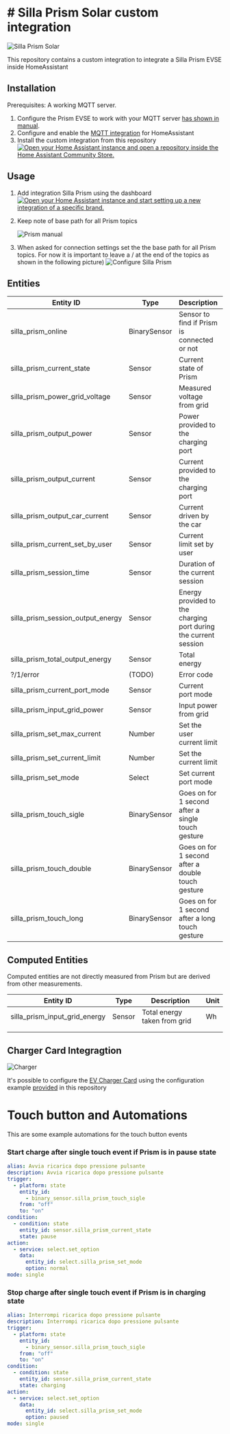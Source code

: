 #  # Silla Prism Solar custom integration

![Silla Prism Solar](image.png)

This repository contains a custom integration to integrate a Silla Prism EVSE inside HomeAssistant

## Installation

Prerequisites: A working MQTT server.

1) Configure the Prism EVSE to work with your MQTT server  [has shown in manual](https://support.silla.industries/wp-content/uploads/2023/09/DOC-Prism_MQTT_Manual-rel.2.0_rev.-20220105-EN.pdf).
2) Configure and enable the [MQTT integration](https://www.home-assistant.io/integrations/mqtt/) for HomeAssistant
3) Install the custom integration from this repository [![Open your Home Assistant instance and open a repository inside the Home Assistant Community Store.](https://my.home-assistant.io/badges/hacs_repository.svg)](https://my.home-assistant.io/redirect/hacs_repository/?category=integration&repository=https%3A%2F%2Fgithub.com%2Fpersuader72%2Fsilla-prism-integration&owner=Stefano+Pagnottelli)

## Usage

1. Add integration Silla Prism using the dashboard  [![Open your Home Assistant instance and start setting up a new integration of a specific brand.](https://my.home-assistant.io/badges/brand.svg)](https://my.home-assistant.io/redirect/brand/?brand=silla_prism) 

2. Keep note of base path for all Prism topics

   ![Prism manual](images/setup3.png)

3. When asked for connection settings set the the base path for all Prism topics. For now it is important to leave a / at the end of the topics as shown in the following picture)
   ![Configure Silla Prism](images/setup2.png)

   

## Entities

| Entity ID                         | Type         | Description                                                  | Unit                                   |
| --------------------------------- | ------------ | ------------------------------------------------------------ | -------------------------------------- |
| silla_prism_online                | BinarySensor | Sensor to find if Prism is connected or not                  |                                        |
| silla_prism_current_state         | Sensor       | Current state of Prism                                       | "idle", "waiting", "charging", "pause" |
| silla_prism_power_grid_voltage    | Sensor       | Measured voltage from grid                                   | V                                      |
| silla_prism_output_power          | Sensor       | Power provided to the charging port                          | W                                      |
| silla_prism_output_current        | Sensor       | Current provided to the charging port                        | mA                                     |
| silla_prism_output_car_current    | Sensor       | Current driven by the car                                    | A                                      |
| silla_prism_current_set_by_user   | Sensor       | Current limit set by user                                    | A                                      |
| silla_prism_session_time          | Sensor       | Duration of the current session                              | s                                      |
| silla_prism_session_output_energy | Sensor       | Energy provided to the charging port during the current session | Wh                                     |
| silla_prism_total_output_energy   | Sensor       | Total energy                                                 | Wh                                     |
| ?/1/error                         | (TODO)       | Error code                                                   |                                        |
| silla_prism_current_port_mode     | Sensor       | Current port mode                                            | solar,normal,paused                    |
| silla_prism_input_grid_power      | Sensor       | Input power from grid                                        | W                                      |
| silla_prism_set_max_current       | Number       | Set the user current limit                                   | A                                      |
| silla_prism_set_current_limit     | Number       | Set the  current limit                                       | A                                      |
| silla_prism_set_mode              | Select       | Set current port mode                                        | solar,normal,paused                    |
| silla_prism_touch_sigle           | BinarySensor | Goes on for 1 second after a single touch gesture            | On,Off                                 |
| silla_prism_touch_double          | BinarySensor | Goes on for 1 second after a double touch gesture            | On,Off                                 |
| silla_prism_touch_long            | BinarySensor | Goes on for 1 second after a long touch gesture              | On,Off                                 |

## Computed Entities

Computed entities are not directly measured from Prism but are derived from other measurements. 

| Entity ID                     | Type   | Description                  | Unit |
| ----------------------------- | ------ | ---------------------------- | ---- |
| silla_prism_input_grid_energy | Sensor | Total energy taken from grid | Wh   |
|                               |        |                              |      |
|                               |        |                              |      |



## Charger Card Integragtion

![Charger](images/setup4.png)

It's possible to configure the [EV Charger Card](https://github.com/tmjo/charger-card) using the configuration example [provided](https://github.com/persuader72/custom-components/blob/main/charger-card/template.yaml) in this repository 

# Touch button and Automations

This are some example automations for the touch button events

### Start charge after single touch event if Prism is in pause state

```yaml
alias: Avvia ricarica dopo pressione pulsante
description: Avvia ricarica dopo pressione pulsante
trigger:
  - platform: state
    entity_id:
      - binary_sensor.silla_prism_touch_sigle
    from: "off"
    to: "on"
condition:
  - condition: state
    entity_id: sensor.silla_prism_current_state
    state: pause
action:
  - service: select.set_option
    data:
      entity_id: select.silla_prism_set_mode
      option: normal
mode: single
```

### Stop charge after single touch event if Prism is in charging state

```yaml
alias: Interrompi ricarica dopo pressione pulsante
description: Interrompi ricarica dopo pressione pulsante
trigger:
  - platform: state
    entity_id:
      - binary_sensor.silla_prism_touch_sigle
    from: "off"
    to: "on"
condition:
  - condition: state
    entity_id: sensor.silla_prism_current_state
    state: charging
action:
  - service: select.set_option
    data:
      entity_id: select.silla_prism_set_mode
      option: paused
mode: single
```


